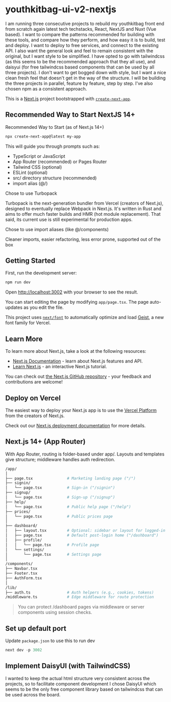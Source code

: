 # youthkitbag-ui-v2-nextjs

I am running three consecutive projects to rebuild my youthkitbag front end from scratch again latest tech techstacks, React, NextJS and Nuxt (Vue based). I want to compare the patterns recommended for building with these tools, and compare how they perform, and how easy it is to build, test and deploy. I want to deploy to free services, and connect to the existing API. I also want the general look and feel to remain consistent with the original, but I want style to be simplified. I have opted to go with tailwindcss (as this seems to be the recommended approach that they all use), and daisyui (for free tailwindcss based components that can be used by all three projects). I don't want to get bogged down with style, but I want a nice clean fresh feel that doesn't get in the way of the structure. I will be building the three projects in parallel, feature by feature, step by step. I've also chosen npm as a consistent approach.

This is a [Next.js](https://nextjs.org) project bootstrapped with [`create-next-app`](https://nextjs.org/docs/app/api-reference/cli/create-next-app).

## Recommended Way to Start NextJS 14+

Recommended Way to Start (as of Next.js 14+)

```bash
npx create-next-app@latest my-app
```

This will guide you through prompts such as:

- TypeScript or JavaScript
- App Router (recommended) or Pages Router
- Tailwind CSS (optional)
- ESLint (optional)
- src/ directory structure (recommended)
- import alias (@/)

Chose to use Turbopack

Turbopack is the next-generation bundler from Vercel (creators of Next.js), designed to eventually replace Webpack in Next.js. It's written in Rust and aims to offer much faster builds and HMR (hot module replacement). That said, its current use is still experimental for production apps.

Chose to use import aliases (like @/components)

Cleaner imports, easier refactoring, less error prone, supported out of the box

## Getting Started

First, run the development server:

```bash
npm run dev
```

Open [http://localhost:3002](http://localhost:3002) with your browser to see the result.

You can start editing the page by modifying `app/page.tsx`. The page auto-updates as you edit the file.

This project uses [`next/font`](https://nextjs.org/docs/app/building-your-application/optimizing/fonts) to automatically optimize and load [Geist](https://vercel.com/font), a new font family for Vercel.

## Learn More

To learn more about Next.js, take a look at the following resources:

- [Next.js Documentation](https://nextjs.org/docs) - learn about Next.js features and API.
- [Learn Next.js](https://nextjs.org/learn) - an interactive Next.js tutorial.

You can check out [the Next.js GitHub repository](https://github.com/vercel/next.js) - your feedback and contributions are welcome!

## Deploy on Vercel

The easiest way to deploy your Next.js app is to use the [Vercel Platform](https://vercel.com/new?utm_medium=default-template&filter=next.js&utm_source=create-next-app&utm_campaign=create-next-app-readme) from the creators of Next.js.

Check out our [Next.js deployment documentation](https://nextjs.org/docs/app/building-your-application/deploying) for more details.

## Next.js 14+ (App Router)

With App Router, routing is folder-based under app/. Layouts and templates give structure; middleware handles auth redirection.

```bash
/app/
│
├── page.tsx               # Marketing landing page ("/")
├── signin/
│   └── page.tsx           # Sign-in ("/signin")
├── signup/
│   └── page.tsx           # Sign-up ("/signup")
├── help/
│   └── page.tsx           # Public help page ("/help")
├── prices/
│   └── page.tsx           # Public prices page
│
├── dashboard/
│   ├── layout.tsx         # Optional: sidebar or layout for logged-in pages
│   ├── page.tsx           # Default post-login home ("/dashboard")
│   ├── profile/
│   │   └── page.tsx       # Profile page
│   └── settings/
│       └── page.tsx       # Settings page
│
/components/
├── Navbar.tsx
├── Footer.tsx
├── AuthForm.tsx
│
/lib/
├── auth.ts                # Auth helpers (e.g., cookies, tokens)
/middleware.ts             # Edge middleware for route protection
```

> You can protect /dashboard pages via middleware or server components using session checks.

## Set up default port

Update `package.json` to use this to run dev

```ts
next dev -p 3002
```

## Implement DaisyUI (with TailwindCSS)

I wanted to keep the actual html structure very consistent across the projects, so to facilitate component development I chose DaisyUI which seems to be the only free component library based on tailwindcss that can be used across the board.
